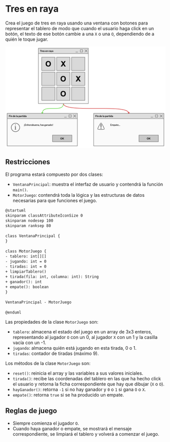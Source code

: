 # Tres en raya

Crea el juego de tres en raya usando una ventana con botones para representar el tablero de modo que cuando el usuario haga click en un botón, el texto de ese botón cambie a una `X` o una `O`, dependiendo de a quién le toque jugar.

![](tres_en_raya.png)

## Restricciones

El programa estará compuesto por dos clases:

- `VentanaPrincipal`: muestra el interfaz de usuario y contendrá la función `main()`. 
- `MotorJuego`: contendrá toda la lógica y las estructuras de datos necesarias para que funciones el juego.

```plantuml
@startuml
skinparam classAttributeIconSize 0
skinparam nodesep 100
skinparam ranksep 80

class VentanaPrincipal {
}

class MotorJuego {
- tablero: int[][]
- jugando: int = 0
- tiradas: int = 0
+ limpiarTablero()
+ tirada(fila: int, columna: int): String
+ ganador(): int
+ empate(): boolean
}

VentanaPrincipal - MotorJuego

@enduml
```

Las propiedades de la clase `MotorJuego` son:

- `tablero`: almacena el estado del juego en un array de 3x3 enteros, representando al jugador `O` con un 0, al jugador `X` con un 1 y la casilla vacía con un -1.
- `jugando`: almacena quién está jugando en esta tirada, 0 o 1.
- `tiradas`: contador de tiradas (máximo 9).

Los métodos de la clase `MotorJuego` son:

- `reset()`: reinicia el array y las variables a sus valores iniciales.
- `tirada()`: recibe las coordenadas del tablero en las que ha hecho click el usuario y retorna la ficha correspondiente que hay que dibujar (`X` o `O`).
- `hayGanador()`: retorna `-1` si no hay ganador y `0` o `1` si gana `O` o `X`. 
- `empate()`: retorna `true` si se ha producido un empate.

## Reglas de juego

- Siempre comienza el jugador `O`.
- Cuando haya ganador o empate, se mostrará el mensaje correspondiente, se limpiará el tablero y volverá a comenzar el juego.
